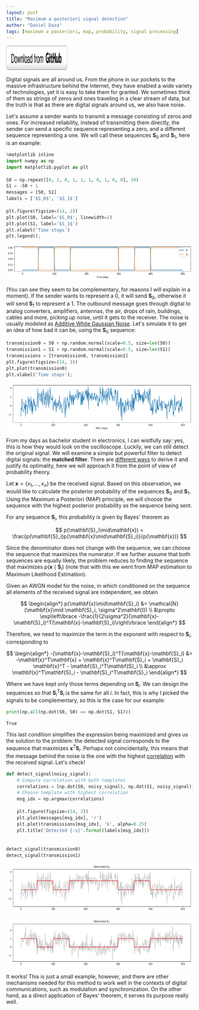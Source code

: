 ```yaml
---
layout: post
title: "Maximum a posteriori signal detection"
author: "Daniel Daza"
tags: [maximum a posteriori, map, probability, signal processing]
---
```

<script type="text/x-mathjax-config">
MathJax.Hub.Config({
  tex2jax: {inlineMath: [['$','$']]}
});
</script>
<a href=""><img src="assets/img/github_button.png" alt="Download from GitHub" width="165" height="65"></a>

Digital signals are all around us. From the phone in our pockets to the massive infrastructure behind the Internet, they have enabled a wide variety of technologies, yet it is easy to take them for granted. We sometimes think of them as strings of zeros and ones traveling in a clear stream of data, but the truth is that as there are digital signals around us, we also have noise.

Let's assume a sender wants to transmit a message consisting of zeros and ones. For increased reliability, instead of transmitting them directly, the sender can send a specific sequence representing a zero, and a different sequence representing a one. We will call these sequences $\mathbf{S}_0$ and $\mathbf{S}_1$, here is an example:


```python
%matplotlib inline
import numpy as np
import matplotlib.pyplot as plt

S0 = np.repeat([0, 1, 0, 1, 1, 1, 0, 1, 0, 0], 50)
S1 = -S0 + 1
messages = [S0, S1]
labels = ['$S_0$', '$S_1$']

plt.figure(figsize=(14, 2))
plt.plot(S0, label='$S_0$', linewidth=2)
plt.plot(S1, label='$S_1$')
plt.xlabel('Time steps')
plt.legend();
```


![png](assets/img/00-matched-filter_files/00-matched-filter_1_0.png)


(You can see they seem to be complementary, for reasons I will explain in a moment). If the sender wants to represent a 0, it will send $\mathbf{S}_0$, otherwise it will send $\mathbf{S}_1$ to represent a 1. The outbound message goes through digital to analog converters, amplifiers, antennas, the air, drops of rain, buildings, cables and more, picking up noise, until it gets to the receiver. The noise is usually modeled as [Additive White Gaussian Noise](https://en.wikipedia.org/wiki/Additive_white_Gaussian_noise). Let's simulate it to get an idea of how bad it can be, using the $\mathbf{S}_0$ sequence:


```python
transmission0 = S0 + np.random.normal(scale=0.5, size=len(S0))
transmission1 = S1 + np.random.normal(scale=0.5, size=len(S1))
transmissions = [transmission0, transmission1]
plt.figure(figsize=(14, 3))
plt.plot(transmission0)
plt.xlabel('Time steps');
```


![png](assets/img/00-matched-filter_files/00-matched-filter_3_0.png)


From my days as bachelor student in electronics, I can wistfully say: yes, this is how they would look on the oscilloscope. Luckily, we can still detect the original signal. We will examine a simple but powerful filter to detect digital signals: the **matched filter**. There are [different ways](https://en.wikipedia.org/wiki/Matched_filter#Derivation_of_the_matched_filter) to derive it and justify its optimality, here we will approach it from the point of view of probability theory.

Let $\mathbf{x} = \lbrace x_1, ... , x_n \rbrace$ be the received signal. Based on this observation, we would like to calculate the posterior probability of the sequences $\mathbf{S}_0$ and $\mathbf{S}_1$. Using the Maximum a Posteriori (MAP) principle, we will choose the sequence with the highest posterior probability as the sequence being sent.

For any sequence $\mathbf{S}_i$, this probability is given by Bayes' theorem as

$$
p(\mathbf{S}_i\mid\mathbf{x}) = \frac{p(\mathbf{S}_i)p(\mathbf{x}\mid\mathbf{S}_i)}{p(\mathbf{x})}
$$

Since the denominator does not change with the sequence, we can choose the sequence that maximizes the numerator. If we further assume that both sequences are equally likely, the problem reduces to finding the sequence that maximizes $p(\mathbf{x}\mid\mathbf{S}_i)$ (note that with this we went from MAP estimation to Maximum Likelihood Estimation).

Given an AWGN model for the noise, in which conditioned on the sequence all elements of the received signal are independent, we obtain

$$
\begin{align*}
p(\mathbf{x}\mid\mathbf{S}_i) &= \mathcal{N}(\mathbf{x}\mid \mathbf{S}_i, \sigma^2\mathbf{I}) \\
&\propto \exp\left\lbrace -\frac{1}{2\sigma^2}(\mathbf{x}-\mathbf{S}_i)^T(\mathbf{x}-\mathbf{S}_i)\right\rbrace
\end{align*}
$$

Therefore, we need to maximize the term in the exponent with respect to $\mathbf{S}_i$, corresponding to

$$
\begin{align*}
-(\mathbf{x}-\mathbf{S}_i)^T(\mathbf{x}-\mathbf{S}_i) &= -\mathbf{x}^T\mathbf{x} + \mathbf{x}^T\mathbf{S}_i + \mathbf{S}_i \mathbf{x}^T - \mathbf{S}_i^T\mathbf{S}_i \\
&\approx \mathbf{x}^T\mathbf{S}_i - \mathbf{S}_i^T\mathbf{S}_i
\end{align*}
$$

Where we have kept only those terms depending on $\mathbf{S}_i$. We can design the sequences so that $\mathbf{S}_i^T\mathbf{S}_i$ is the same for all $i$. In fact, this is why I picked the signals to be complementary, so this is the case for our example:


```python
print(np.all(np.dot(S0, S0) == np.dot(S1, S1)))
```

    True


This last condition simplifies the expression being maximized and gives us the solution to the problem: the detected signal corresponds to the sequence that maximizes $\mathbf{x}^T\mathbf{S}_i$. Perhaps not coincidentally, this means that the message behind the noise is the one with the highest [correlation](https://en.wikipedia.org/wiki/Cross-correlation) with the received signal. Let's check!


```python
def detect_signal(noisy_signal):
    # Compute correlation with both templates
    correlations = [np.dot(S0, noisy_signal), np.dot(S1, noisy_signal)]
    # Choose template with highest correlation
    msg_idx = np.argmax(correlations)

    plt.figure(figsize=(14, 3))
    plt.plot(messages[msg_idx], 'r')
    plt.plot(transmissions[msg_idx], 'k', alpha=0.25)
    plt.title('Detected {:s}'.format(labels[msg_idx]))


detect_signal(transmission0)
detect_signal(transmission1)
```


![png](assets/img/00-matched-filter_files/00-matched-filter_7_0.png)



![png](assets/img/00-matched-filter_files/00-matched-filter_7_1.png)


It works! This is just a small example, however, and there are other mechanisms needed for this method to work well in the contexts of digital communications, such as modulation and synchronization. On the other hand, as a direct application of Bayes' theorem, it serves its purpose really well.
